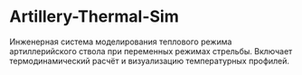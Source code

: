 # Artillery-Thermal-Sim
Инженерная система моделирования теплового режима артиллерийского ствола при переменных режимах стрельбы. Включает термодинамический расчёт и визуализацию температурных профилей.
